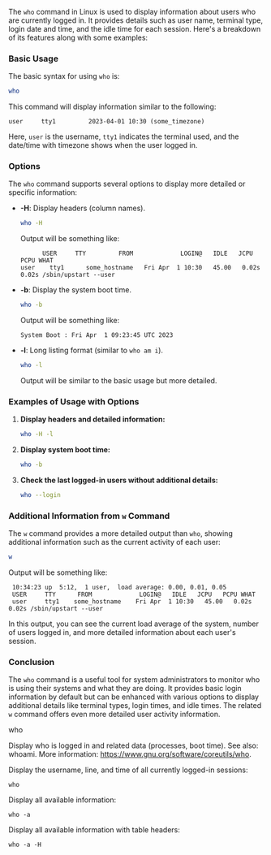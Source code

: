  The `who` command in Linux is used to display information about users who are currently logged in. It provides details such as user name, terminal type, login date and time, and the idle time for each session. Here's a breakdown of its features along with some examples:

### Basic Usage
The basic syntax for using `who` is:
```bash
who
```
This command will display information similar to the following:
```
user     tty1         2023-04-01 10:30 (some_timezone)
```
Here, `user` is the username, `tty1` indicates the terminal used, and the date/time with timezone shows when the user logged in.

### Options
The `who` command supports several options to display more detailed or specific information:

- **-H**: Display headers (column names).
  ```bash
  who -H
  ```
  Output will be something like:
  ```
        USER     TTY         FROM             LOGIN@   IDLE   JCPU   PCPU WHAT
  user    tty1      some_hostname   Fri Apr  1 10:30   45.00   0.02s  0.02s /sbin/upstart --user
  ```

- **-b**: Display the system boot time.
  ```bash
  who -b
  ```
  Output will be something like:
  ```
  System Boot : Fri Apr  1 09:23:45 UTC 2023
  ```

- **-l**: Long listing format (similar to `who am i`).
  ```bash
  who -l
  ```
  Output will be similar to the basic usage but more detailed.

### Examples of Usage with Options
1. **Display headers and detailed information:**
   ```bash
   who -H -l
   ```

2. **Display system boot time:**
   ```bash
   who -b
   ```

3. **Check the last logged-in users without additional details:**
   ```bash
   who --login
   ```

### Additional Information from `w` Command
The `w` command provides a more detailed output than `who`, showing additional information such as the current activity of each user:
```bash
w
```
Output will be something like:
```
 10:34:23 up  5:12,  1 user,  load average: 0.00, 0.01, 0.05
 USER     TTY      FROM             LOGIN@   IDLE   JCPU   PCPU WHAT
 user     tty1    some_hostname    Fri Apr  1 10:30   45.00   0.02s  0.02s /sbin/upstart --user
```
In this output, you can see the current load average of the system, number of users logged in, and more detailed information about each user's session.

### Conclusion
The `who` command is a useful tool for system administrators to monitor who is using their systems and what they are doing. It provides basic login information by default but can be enhanced with various options to display additional details like terminal types, login times, and idle times. The related `w` command offers even more detailed user activity information.


  who

  Display who is logged in and related data (processes, boot time).
  See also: whoami.
  More information: https://www.gnu.org/software/coreutils/who.

  Display the username, line, and time of all currently logged-in sessions:

    who

  Display all available information:

    who -a

  Display all available information with table headers:

    who -a -H

